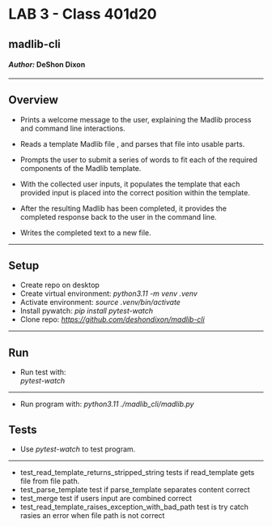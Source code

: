 # LAB 3 - Class 401d20

## madlib-cli

#### *Author:* DeShon Dixon

---

## Overview

- Prints a welcome message to the user, explaining the Madlib process and command line interactions.

- Reads a template Madlib file , and parses that file into usable parts.

- Prompts the user to submit a series of words to fit each of the required components of the Madlib template.

- With the collected user inputs, it populates the template that each provided input is placed into the correct position within the template.

- After the resulting Madlib has been completed, it provides the completed response back to the user in the command line.

- Writes the completed text to a new file.

---

## Setup

- Create repo on desktop
- Create virtual environment: 
*python3.11 -m venv .venv*
- Activate environment: 
*source .venv/bin/activate*
- Install pywatch: 
*pip install pytest-watch*
- Clone repo: *https://github.com/deshondixon/madlib-cli*


---

## Run

- Run test with:  
*pytest-watch*
---
- Run program with: 
*python3.11 ./madlib_cli/madlib.py*

## Tests

- Use *pytest-watch* to test program.
---
- test_read_template_returns_stripped_string tests if read_template gets file from file path.
- test_parse_template test if parse_template separates content correct
- test_merge test if users input are combined correct
- test_read_template_raises_exception_with_bad_path test is try catch rasies an error when file path is not correct



